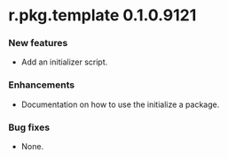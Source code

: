 # r.pkg.template 0.1.0.9121

### New features

* Add an initializer script.

### Enhancements

* Documentation on how to use the initialize a package.

### Bug fixes

* None.